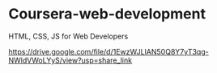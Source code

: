 # Coursera-web-development
HTML, CSS, JS for Web Developers

https://drive.google.com/file/d/1EwzWJLIAN50Q8Y7yT3qg-NWldVWoLYyS/view?usp=share_link
